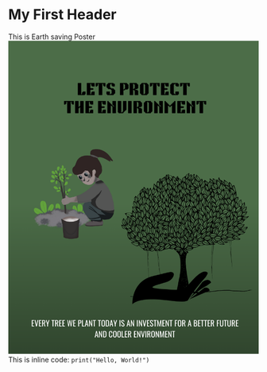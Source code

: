# My First Header
This is Earth saving Poster
![my image](https://github.com/mhdafreen/skills-communicate-using-markdown/blob/main/poster.png)
This is inline code: `print("Hello, World!")`



